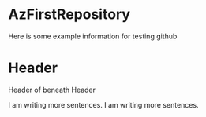 # AzFirstRepository
Here is some example information for testing github

# Header
Header of beneath Header

I am writing more sentences.
I am writing more sentences.
